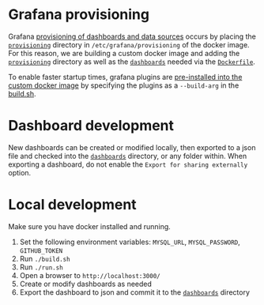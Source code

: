 # Grafana provisioning

Grafana [provisioning of dashboards and data sources](https://grafana.com/tutorials/provision-dashboards-and-data-sources/) occurs by placing the [`provisioning`](./provisioning/) directory in `/etc/grafana/provisioning` of the docker image. For this reason, we are building a custom docker image and adding the [`provisioning`](./provisioning/) directory as well as the [`dashboards`](./dashboards/) needed via the [`Dockerfile`](./Dockerfile).  

To enable faster startup times, grafana plugins are [pre-installed into the custom docker image](https://grafana.com/docs/grafana/latest/setup-grafana/configure-docker/#build-a-grafana-docker-image-with-pre-installed-plugins) by specifying the plugins as a `--build-arg` in the [build.sh](../../build.sh#L6).  


# Dashboard development
New dashboards can be created or modified locally, then exported to a json file and checked into the [`dashboards`](./dashboards/) directory, or any folder within. When exporting a dashboard, do not enable the `Export for sharing externally` option.

# Local development
Make sure you have docker installed and running.

1. Set the following environment variables: `MYSQL_URL`, `MYSQL_PASSWORD`, `GITHUB_TOKEN`  
2. Run `./build.sh`
3. Run `./run.sh`
4. Open a browser to `http://localhost:3000/`
5. Create or modify dashboards as needed
6. Export the dashboard to json and commit it to the [`dashboards`](./dashboards/) directory  
